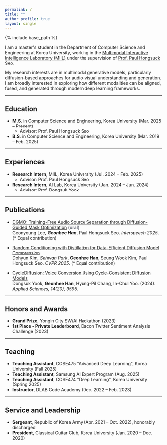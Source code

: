 ```yaml
---
permalink: /
title: ""
author_profile: true
layout: single
---
```


{% include base_path %}

I am a master's student in the Department of Computer Science and Engineering at Korea University, working in the [Multimodal Interactive Intelligence Laboratory (MIIL)](https://miil.korea.ac.kr/) under the supervision of [Prof. Paul Hongsuck Seo](https://phseo.github.io/).

My research interests are in multimodal generative models, particularly diffusion-based approaches for audio-visual understanding and generation. I am broadly interested in exploring how different modalities can be aligned, fused, and generated through modern deep learning frameworks.

<hr>

## Education

* <b>M.S</b>. in Computer Science and Engineering, Korea University (Mar. 2025 – Present)  
  * Advisor: Prof. Paul Hongsuck Seo  
* <b>B.S</b>. in Computer Science and Engineering, Korea University (Mar. 2019 – Feb. 2025)

<hr>

## Experiences

* <b>Research Intern</b>, MIIL, Korea University (Jul. 2024 – Feb. 2025)  
  * Advisor: Prof. Paul Hongsuck Seo  
* <b>Research Intern</b>, AI Lab, Korea University (Jan. 2024 – Jun. 2024)  
  * Advisor: Prof. Dongsuk Yook

<hr>

## Publications

* <a href="https://wltschmrz.github.io/DGMO/" target="_blank" rel="noopener noreferrer">DGMO: Training-Free Audio Source Separation through Diffusion-Guided Mask Optimization</a> <span style="color:#757882"><b>(oral)</b></span>  
  Geonyoung Lee<sup>*</sup>, <b>Geonhee Han</b><sup>*</sup>, Paul Hongsuck Seo. <i>Interspeech 2025</i>. (\* Equal contribution)

* <a href="https://dohyun-as.github.io/Random-Conditioning/" target="_blank" rel="noopener noreferrer">Random Conditioning with Distillation for Data-Efficient Diffusion Model Compression</a>  
  Dohyun Kim<sup>*</sup>, Sehwan Park<sup>*</sup>, <b>Geonhee Han</b>, Seung Wook Kim, Paul Hongsuck Seo. <i>CVPR 2025</i>. (\* Equal contribution)

* <a href="https://ai.korea.ac.kr/demo-cyclediffusion-vc/" target="_blank" rel="noopener noreferrer">CycleDiffusion: Voice Conversion Using Cycle-Consistent Diffusion Models</a>  
  Dongsuk Yook, <b>Geonhee Han</b>, Hyung-Pil Chang, In-Chul Yoo. (2024). <i>Applied Sciences, 14(20), 9595</i>.

<hr>

## Honors and Awards

* <b>Grand Prize</b>, Yongin City SW/AI Hackathon (2023)  
* <b>1st Place - Private Leaderboard</b>, Dacon Twitter Sentiment Analysis Challenge (2023)

<hr>

## Teaching

* <b>Teaching Assistant</b>, COSE475 "Advanced Deep Learning", Korea University (Fall 2025)  
* <b>Teaching Assistant</b>, Samsung AI Expert Program (Aug. 2025)  
* <b>Teaching Assistant</b>, COSE474 "Deep Learning", Korea University (Spring 2025)  
* <b>Instructor</b>, DLAB Code Academy (Dec. 2022 – Feb. 2023)

<hr>

## Service and Leadership

* <b>Sergeant</b>, Republic of Korea Army (Apr. 2021 – Oct. 2022), honorably discharged
* <b>President</b>, Classical Guitar Club, Korea University (Jan. 2020 – Dec. 2020)  

